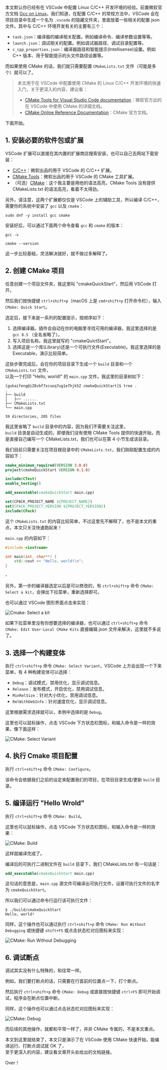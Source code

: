 


本文默认你已经有在 VSCode 中配置 Linux C/C++ 开发环境的经验。前置微软官方文档 [Gcc on Linux](https://code.visualstudio.com/docs/cpp/config-linux)。我们知道，在配置 C/C++ 的常规方法中，VSCode 会在项目目录中生成一个名为 `.vscode` 的隐藏文件夹，里面放着一些相关的配置 json 文件。其中与 C/C++ 环境开发有关的主要有三个：

* `task.json`：编译器的编译相关配置。例如编译命令、编译参数设置等等。
* `launch.json`：调试相关的配置。例如调试器路径、调试目录配置等。
* `c_cpp_properties.json`：编译器路径和智能提示(Intellisense)设置。例如 C++ 版本、用于智能提示的头文件路径设置等。



而如果使用 CMake 的话，我们就只需要配置 `CMakeLists.txt` 文件（可能是多个）就可以了。



> 本文用于在 VSCode 中配置使用 CMake 的 Linux C/C++ 开发环境的快速入门，关于更深入的内容，建议看：
>
> * [CMake Tools for Visual Studio Code documentation](https://github.com/microsoft/vscode-cmake-tools/blob/main/docs/README.md)：微软官方出的在 VSCode 中使用 CMake 的详细文档。
> * [CMake Online Reference Documentation](https://cmake.org/cmake/help/latest/)：CMake 官方文档。



下面开始。



## 1. 安装必要的软件包或扩展





VSCode 扩展可以直接在其内置的扩展商店搜索安装，也可以自己去网站下载安装：

* [C/C++](https://marketplace.visualstudio.com/items?itemName=ms-vscode.cpptools)：微软出品的用于 VSCode 的 C/C++ 扩展。
* [CMake Tools](https://marketplace.visualstudio.com/items?itemName=ms-vscode.cmake-tools)：微软出品的用于 VSCode 的 CMake 工具扩展。
* （可选）[CMake](https://marketplace.visualstudio.com/items?itemName=twxs.cmake)：这个我主要是用他的语法高亮，CMake Tools 没有提供 CMakeLists.txt 的语法高亮，看着不太得劲。



另外，请注意，这两个扩展都仅仅是 VSCode 上的辅助工具，所以编译 C/C++，需要你的系统中安装了 `gcc` 以及 `cmake`：

```shell
sudo dnf -y install gcc cmake
```

安装好后，可以通过下面两个命令查看 `gcc` 和 `cmake` 的版本：

```shell
gcc -v
```

```shell
cmake --version
```

这一步比较基础，灵活解决就好，就不做过多解释了。







## 2. 创建 CMake 项目

任意创建一个项目文件夹，我这里叫 "cmakeQuickStart"，然后用 VSCode 打开。

然后我们按快捷键 `ctrl+shift+p`（macOS 上是 `cmd+shift+p` 打开命令栏），输入 `CMake: Quick Start`。



选定后，接下来是一系列的配置提示，按顺序如下：



1. 选择编译器。插件会自动在你的电脑里寻找可用的编译器，我这里选择的是 `gcc 8.5` （全名省略了）。
2. 写入项目名称。我这里就写的 "cmakeQuictStart"。
3. 选择这是一个库(Library)还是一个可执行文件(Executable)。我这里选择的是 Executable，演示比较简单。



这些步骤完成后，会在你的项目目录下生成一个 `build` 目录和一个 `CMakeLists.txt` 文件，  
以及一个打印 "Hello, world!" 的 `main.cpp` 文件。我这里的目录树如下：

```shell
[gukaifeng@iZ8vbf7xcuoq7ug1e7hjk5Z cmakeQuickStart]$ tree .
.
├── build
│   ├── ......
├── CMakeLists.txt
└── main.cpp

39 directories, 205 files
```



我这里省略了 `build`  目录中的内容，因为我们不需要关注这里，  
`build` 目录是自动生成的，即便我们没有使用 CMake Tools 提供的快速开始，而是直接自己编写一个 CMakeLists.txt，我们也可以在第 4 小节生成该目录。

我们目前只需要关注在项目根目录中的 `CMakeLists.txt`，我们刚刚配置生成的内容如下：

```cmake
cmake_minimum_required(VERSION 3.0.0)
project(cmakeQuickStart VERSION 0.1.0)

include(CTest)
enable_testing()

add_executable(cmakeQuickStart main.cpp)

set(CPACK_PROJECT_NAME ${PROJECT_NAME})
set(CPACK_PROJECT_VERSION ${PROJECT_VERSION})
include(CPack)
```

这个 `CMakeLists.txt` 的内容比较简单，不过这里先不解释了，也不是本文的重点，本文只关注快速跑起来！



`main.cpp` 的内容如下：

```cpp
#include <iostream>

int main(int, char**) {
    std::cout << "Hello, world!\n";
}
```

\-

另外，第一步的编译器选定以后是可以修改的，有 `ctrl+shift+p` 命令 `CMake: Select a kit`，会弹出下拉菜单，重新选择即可。

也可以通过 VSCode 图形界面点击来实现：



![Cmake: Select a kit](https://gukaifeng.cn/posts/zai-vscode-zhong-pei-zhi-shi-yong-cmake-de-linux-c-kai-fa-huan-jing/zai-vscode-zhong-pei-zhi-shi-yong-cmake-de-linux-c-kai-fa-huan-jing_1.png)



如果下拉菜单里没有你想要选择的编译器，也可以通过 `ctrl+shift+p` 命令 `CMake: Edit User-Local CMake Kits` 直接编辑 json 文件来解决，这里就不多说了。

## 3. 选择一个构建变体

执行 `ctrl+shift+p` 命令 `CMake: Select Variant`，VSCode 上方会出现一个下来菜单，有 4 种构建变体可以选择：

* `Debug`：调试模式，禁用优化，显示调试信息。
* `Release`：发布模式，开启优化，禁用调试信息。
* `MinRelSize`：针对大小优化，禁用调试信息。
* `RelWithDebInfo`：针对速度优化，显示调试信息。



这里根据需求选择就可以，本例中选择的是 `Debug`。



这里也可以鼠标操作，点击 VSCode 下方状态栏图标，和输入命令是一样的效果，像下面这样：



![CMake: Select Variant](https://gukaifeng.cn/posts/zai-vscode-zhong-pei-zhi-shi-yong-cmake-de-linux-c-kai-fa-huan-jing/zai-vscode-zhong-pei-zhi-shi-yong-cmake-de-linux-c-kai-fa-huan-jing_2.png)

## 4. 执行 Cmake 项目配置

执行 `ctrl+shift+p` 命令 `CMake: Configure`。

该命令会依据我们之前的设定来配置我们的项目，在项目目录生成/更新 `build` 目录。



## 5. 编译运行 "Hello Wrold"

执行 `ctrl+shift+p` 命令 `CMake: Build`。





这里也可以鼠标操作，点击 VSCode 下方状态栏图标，和输入命令是一样的效果：



![CMake: Build](https://gukaifeng.cn/posts/zai-vscode-zhong-pei-zhi-shi-yong-cmake-de-linux-c-kai-fa-huan-jing/zai-vscode-zhong-pei-zhi-shi-yong-cmake-de-linux-c-kai-fa-huan-jing_3.png)



这样就编译完成了。



编译后的可执行二进制文件在 `build` 目录下，我们 CMakeLists.txt 有一句话是：

```cmake
add_executable(cmakeQuickStart main.cpp)
```

这句话的意思是，`main.cpp` 源文件可编译出可执行文件，设置可执行文件的名字为 `cmakeQuickStart`。

所以我们可以通过命令行运行该可执行文件：

```shell
$ ./build/cmakeQuickStart 
Hello, world!
```

同样，这个操作也可以通过执行 `ctrl+shift+p` 命令 `CMake: Run Without Debugging` 或快捷键 `shift+F5` 或点击状态栏对应图标来实现：



![CMake: Run Without Debugging](https://gukaifeng.cn/posts/zai-vscode-zhong-pei-zhi-shi-yong-cmake-de-linux-c-kai-fa-huan-jing/zai-vscode-zhong-pei-zhi-shi-yong-cmake-de-linux-c-kai-fa-huan-jing_4.png)

## 6. 调试断点

调试其实没有什么特殊的，和往常一样。

例如，我们要打断点的话，只需要在行首前的位置点一下，打个断点。



然后执行 `ctrl+shift+p` 命令 `CMake: Debug` 或直接按快捷键 `ctrl+F5` 即可开始调试，程序会在断点位置中断。



同样，这个操作也可以通过点击状态栏对应图标来实现：



![CMake: Debug](https://gukaifeng.cn/posts/zai-vscode-zhong-pei-zhi-shi-yong-cmake-de-linux-c-kai-fa-huan-jing/zai-vscode-zhong-pei-zhi-shi-yong-cmake-de-linux-c-kai-fa-huan-jing_5.png)



而后续的其他操作，就都和平常一样了，并非 CMake 专属的，不是本文重点。



本文到这里就结束了，本文只是演示了在 VSCode 使用 CMake 快速开始，能编译运行、打断点调试就 OK 了，  
至于更深入的内容，建议看文章开头处给出的文档链接。

Over！
